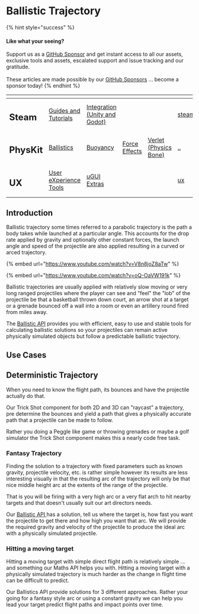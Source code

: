 # Ballistic Trajectory

{% hint style="success" %}
#### Like what your seeing?

Support us as a [GitHub Sponsor](../../../become-a-sponsor/) and get instant access to all our assets, exclusive tools and assets, escalated support and issue tracking and our gratitude.\
\
These articles are made possible by our [GitHub Sponsors](../../../become-a-sponsor/) ... become a sponsor today!
{% endhint %}

<table data-view="cards"><thead><tr><th></th><th></th><th></th><th></th><th></th><th data-hidden data-card-target data-type="content-ref"></th><th data-hidden data-card-cover data-type="files"></th></tr></thead><tbody><tr><td><h2>Steam</h2></td><td><a href="../../../steam/steam.md">Guides and Tutorials</a></td><td><a href="../../steamworks/">Integration (Unity and Godot)</a></td><td></td><td></td><td><a href="../../../steam/steam.md">steam.md</a></td><td><a href="../../../.gitbook/assets/Steamworks Card.png">Steamworks Card.png</a></td></tr><tr><td><h2>PhysKit</h2></td><td><a href="../sample-scenes/fantasy-style-ballistic-simulation.md">Ballistics</a></td><td><a href="../sample-scenes/1-buoyancy-example.md">Buoyancy</a></td><td><a href="../sample-scenes/1-force-effect-fields.md">Force Effects</a></td><td><a href="../sample-scenes/2-verlet-spring-skinned-mesh.md">Verlet (Physics Bone)</a></td><td><a href="../">..</a></td><td><a href="../../../.gitbook/assets/PhysKit Card.png">PhysKit Card.png</a></td></tr><tr><td><h2>UX</h2></td><td><a href="../../ux/learning/core-concepts/">User eXperience Tools</a></td><td><a href="../../ux/learning/ugui-extras/">uGUI Extras</a></td><td></td><td></td><td><a href="../../ux/">ux</a></td><td><a href="../../../.gitbook/assets/Splash Screen (1).png">Splash Screen (1).png</a></td></tr></tbody></table>

## Introduction

Ballistic trajectory some times referred to a parabolic trajectory is the path a body takes while launched at a particular angle. This accounts for the drop rate applied by gravity and optionally other constant forces, the launch angle and speed of the projectile are also applied resulting in a curved or arced trajectory.

{% embed url="https://www.youtube.com/watch?v=V8n8joZ8aTw" %}

{% embed url="https://www.youtube.com/watch?v=oQ-OaVW191k" %}

Ballistic trajectories are usually applied with relatively slow moving or very long ranged projectiles where the player can see and "feel" the "lob" of the projectile be that a basketball thrown down court, an arrow shot at a target or a grenade bounced off a wall into a room or even an artillery round fired from miles away.

The [Ballistic API](../api/ballistics.md) provides you with efficient, easy to use and stable tools for calculating ballistic solutions so your projectiles can remain active physically simulated objects but follow a predictable ballistic trajectory.

## Use Cases

## Deterministic Trajectory

When you need to know the flight path, its bounces and have the projectile actually do that.

Our Trick Shot component for both 2D and 3D can "raycast" a trajectory, pre determine the bounces and yield a path that gives a physically accurate path that a projectile can be made to follow.

Rather you doing a Peggle like game or throwing grenades or maybe a golf simulator the Trick Shot component makes this a nearly code free task.

### Fantasy Trajectory

Finding the solution to a trajectory with fixed parameters such as known gravity, projectile velocity, etc. is rather simple however its results are less interesting visually in that the resulting arc of the trajectory will only be that nice middle height arc at the extents of the range of the projectile.

That is you will be firing with a very high arc or a very flat arch to hit nearby targets and that doesn't usually suit our art directors needs.

Our [Ballistic API ](../api/ballistics.md#fixed-time)has a solution, tell us where the target is, how fast you want the projectile to get there and how high you want that arc. We will provide the required gravity and velocity of the projectile to produce the ideal arc with a physically simulated projectile.

### Hitting a moving target

Hitting a moving target with simple direct flight path is relatively simple ... and something our Maths API helps you with. Hitting a moving target with a physically simulated trajectory is much harder as the change in flight time can be difficult to predict.

Our Ballistics API provide solutions for 3 different approaches. Rather your going for a fantasy style arc or using a constant gravity we can help you lead your target predict flight paths and impact points over time.
